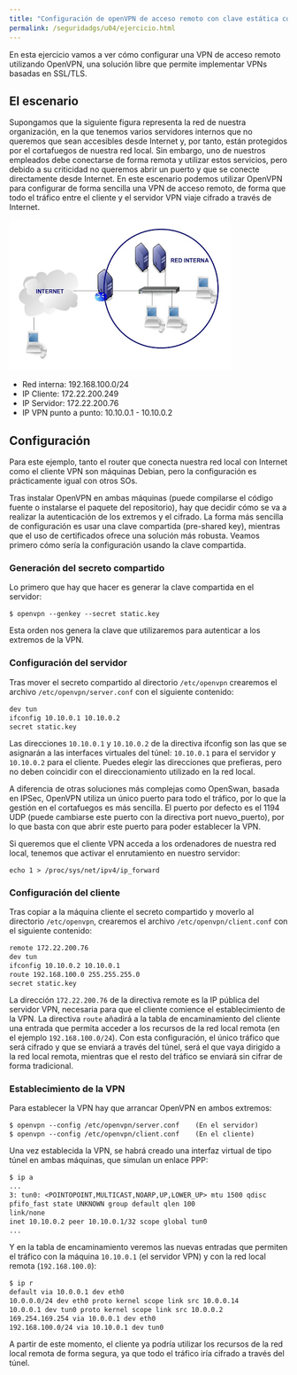 ```yaml
---
title: "Configuración de openVPN de acceso remoto con clave estática compartida"
permalink: /seguridadgs/u04/ejercicio.html
---
```


En esta ejercicio vamos a ver cómo configurar una VPN de acceso remoto utilizando OpenVPN, una solución libre que permite implementar VPNs basadas en SSL/TLS.

## El escenario

Supongamos que la siguiente figura representa la red de nuestra organización, en la que tenemos varios servidores internos que no queremos que sean accesibles desde Internet y, por tanto, están protegidos por el cortafuegos de nuestra red local. Sin embargo, uno de nuestros empleados debe conectarse de forma remota y utilizar estos servicios, pero debido a su criticidad no queremos abrir un puerto y que se conecte directamente desde Internet. En este escenario podemos utilizar OpenVPN para configurar de forma sencilla una VPN de acceso remoto, de forma que todo el tráfico entre el cliente y el servidor VPN viaje cifrado a través de Internet.

![vpn](img/vpn.jpg)

* Red interna: 192.168.100.0/24
* IP Cliente: 172.22.200.249
* IP Servidor: 172.22.200.76
* IP VPN punto a punto: 10.10.0.1 - 10.10.0.2

## Configuración

Para este ejemplo, tanto el router que conecta nuestra red local con Internet como el cliente VPN son máquinas Debian, pero la configuración es prácticamente igual con otros SOs.

Tras instalar OpenVPN en ambas máquinas (puede compilarse el código fuente o instalarse el paquete del repositorio), hay que decidir cómo se va a realizar la autenticación de los extremos y el cifrado. La forma más sencilla de configuración es usar una clave compartida (pre-shared key), mientras que el uso de certificados ofrece una solución más robusta. Veamos primero cómo sería la configuración usando la clave compartida. 

### Generación del secreto compartido

Lo primero que hay que hacer es generar la clave compartida en el servidor:

    $ openvpn --genkey --secret static.key

Esta orden nos genera la clave que utilizaremos para autenticar a los extremos de la VPN.

### Configuración del servidor

Tras mover el secreto compartido al directorio `/etc/openvpn` crearemos el archivo `/etc/openvpn/server.conf` con el siguiente contenido:

    dev tun
    ifconfig 10.10.0.1 10.10.0.2
    secret static.key

Las direcciones `10.10.0.1` y `10.10.0.2` de la directiva ifconfig son las que se asignarán a las interfaces virtuales del túnel: `10.10.0.1` para el servidor y `10.10.0.2` para el cliente. Puedes elegir las direcciones que prefieras, pero no deben coincidir con el direccionamiento utilizado en la red local.

A diferencia de otras soluciones más complejas como OpenSwan, basada en IPSec, OpenVPN utiliza un único puerto para todo el tráfico, por lo que la gestión en el cortafuegos es más sencilla. El puerto por defecto es el 1194 UDP (puede cambiarse este puerto con la directiva port nuevo_puerto), por lo que basta con que abrir este puerto para poder establecer la VPN.

Si queremos que el cliente VPN acceda a los ordenadores de nuestra red local, tenemos que activar el enrutamiento en nuestro servidor:

    echo 1 > /proc/sys/net/ipv4/ip_forward

### Configuración del cliente

Tras copiar a la máquina cliente el secreto compartido y moverlo al directorio `/etc/openvpn`, crearemos el archivo `/etc/openvpn/client.conf` con el siguiente contenido:

    remote 172.22.200.76
    dev tun
    ifconfig 10.10.0.2 10.10.0.1
    route 192.168.100.0 255.255.255.0
    secret static.key

La dirección `172.22.200.76` de la directiva remote es la IP pública del servidor VPN, necesaria para que el cliente comience el establecimiento de la VPN. La directiva `route` añadirá a la tabla de encaminamiento del cliente una entrada que permita acceder a los recursos de la red local remota (en el ejemplo `192.168.100.0/24`). Con esta configuración, el único tráfico que será cifrado y que se enviará a través del túnel, será el que vaya dirigido a la red local remota, mientras que el resto del tráfico se enviará sin cifrar de forma tradicional.

### Establecimiento de la VPN

Para establecer la VPN hay que arrancar OpenVPN en ambos extremos:

    $ openvpn --config /etc/openvpn/server.conf    (En el servidor)
    $ openvpn --config /etc/openvpn/client.conf    (En el cliente)

Una vez establecida la VPN, se habrá creado una interfaz virtual de tipo túnel en ambas máquinas, que simulan un enlace PPP:

    $ ip a
    ...
    3: tun0: <POINTOPOINT,MULTICAST,NOARP,UP,LOWER_UP> mtu 1500 qdisc pfifo_fast state UNKNOWN group default qlen 100
    link/none 
    inet 10.10.0.2 peer 10.10.0.1/32 scope global tun0
    ...

Y en la tabla de encaminamiento veremos las nuevas entradas que permiten el tráfico con la máquina `10.10.0.1` (el servidor VPN) y con la red local remota (`192.168.100.0`):

    $ ip r
    default via 10.0.0.1 dev eth0 
    10.0.0.0/24 dev eth0 proto kernel scope link src 10.0.0.14 
    10.0.0.1 dev tun0 proto kernel scope link src 10.0.0.2 
    169.254.169.254 via 10.0.0.1 dev eth0 
    192.168.100.0/24 via 10.10.0.1 dev tun0 

A partir de este momento, el cliente ya podría utilizar los recursos de la red local remota de forma segura, ya que todo el tráfico iría cifrado a través del túnel.
